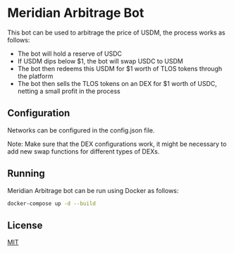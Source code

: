 # Meridian Arbitrage Bot

This bot can be used to arbitrage the price of USDM, the process works as follows:

- The bot will hold a reserve of USDC
- If USDM dips below $1, the bot will swap USDC to USDM
- The bot then redeems this USDM for $1 worth of TLOS tokens through the platform
- The bot then sells the TLOS tokens on an DEX for $1 worth of USDC, netting a small profit in the process

## Configuration

Networks can be configured in the config.json file. 

Note: Make sure that the DEX configurations work, it might be necessary to add new swap functions for different types of DEXs. 

## Running

Meridian Arbitrage bot can be run using Docker as follows:
```bash
docker-compose up -d --build
```

## License

[MIT](https://choosealicense.com/licenses/mit/)